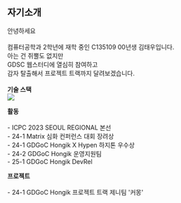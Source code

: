 ## 자기소개
 안녕하세요<br><br>
컴퓨터공학과 2학년에 재학 중인 C135109 00년생 김태우입니다.<br>
아는 건 쥐뿔도 없지만<br>
GDSC 웹스터디에 열심히 참여하고<br>
감자 탈출해서 프로젝트 트랙까지 달려보겠습니다.<br><br>
**기술 스택** <br>
<img src="https://img.shields.io/badge/python-3776AB?style=for-the-badge&logo=python&logoColor=white"><br>

**활동** <br>     
    - ICPC 2023 SEOUL REGIONAL 본선 <br>
    - 24-1 Matrix 심화 컨퍼런스 대회 장려상 <br>
    - 24-1 GDGoC Hongik X Hypen 하지톤 우수상 <br>
    - 24-2 GDGoC Hongik 운영지원팀 <br>
    - 25-1 GDGoC Hongik DevRel
    
**프로젝트**<br>    
    - 24-1 GDGoC Hongik 프로젝트 트랙 제니팀 '커몽'
